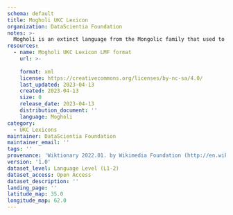 ```yaml
---
schema: default
title: Mogholi UKC Lexicon
organization: DataScientia Foundation
notes: >-
  Mogholi is an extinct language from the Mongolic family that used to be spoken in Eurasia. The UKC Lexicon of Mogholi is represented as a lexico-semantic network. It consists of words, word senses, synsets, as well as sense-level and synset-level relationships
resources:
  - name: Mogholi UKC Lexicon LMF format
    url: >-
      
    format: xml
    license: https://creativecommons.org/licenses/by-nc-sa/4.0/
    last_updated: 2023-04-13
    created: 2023-04-13
    size: 0
    release_date: 2023-04-13
    distribution_document: ''
    language: Mogholi
category:
  - UKC Lexicons
maintainer: DataScientia Foundation
maintainer_email: ''
tags: ''
provenance: 'Wiktionary 2022.01. by Wikimedia Foundation (http://en.wiktionary.org); CogNet 2.1 by Khuyagbaatar Batsuren, National University of Mongolia (http://cognet.ukc.disi.unitn.it); Princeton WordNet 2.1 by Princeton University (https://wordnet.princeton.edu)'
version: '1.0'
dataset_level: Language Level (L1-2)
dataset_access: Open Access
dataset_description: ''
landing_page: ''
latitude_map: 35.0
longitude_map: 62.0
---
```

